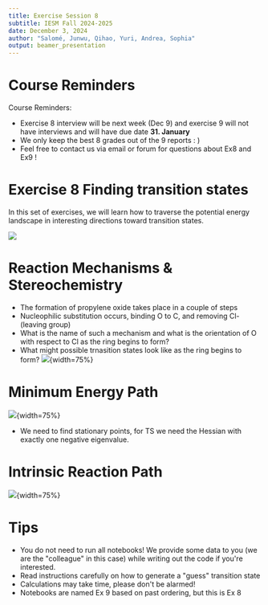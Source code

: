 ```yaml
---
title: Exercise Session 8
subtitle: IESM Fall 2024-2025
date: December 3, 2024
author: "Salomé, Junwu, Qihao, Yuri, Andrea, Sophia" 
output: beamer_presentation
---
```


# Course Reminders

Course Reminders:

* Exercise 8 interview will be next week (Dec 9) and exercise 9 will not have interviews and will have due date **31. January**
* We only keep the best 8 grades out of the 9 reports : )
* Feel free to contact us via email or forum for questions about Ex8 and Ex9 !


# Exercise 8 Finding transition states
In this set of exercises, we will learn how to traverse the potential energy landscape in interesting directions toward transition states.

![](/data/iesm/img_slides/Ex9/learninggoals.png) 

# Reaction Mechanisms & Stereochemistry 
* The formation of propylene oxide takes place in a couple of steps
* Nucleophilic substitution occurs, binding O to C, and removing Cl- (leaving group)
* What is the name of such a mechanism and what is the orientation of O with respect to Cl as the ring begins to form?
* What might possible trnasition states look like as the ring begins to form?
![](/data/iesm/images/reaction_epoxide4.png){width=75%}

# Minimum Energy Path

![](/data/iesm/images/PES_extended.png){width=75%}

* We need to find stationary points, for TS we need the Hessian with exactly one negative eigenvalue. 

# Intrinsic Reaction Path

![](/data/iesm/images/miniumenergypath.png){width=75%}

# Tips
* You do not need to run all notebooks! We provide some data to you (we are the "colleague" in this case) while writing out the code if you're interested.
* Read instructions carefully on how to generate a "guess" transition state
* Calculations may take time, please don't be alarmed!
* Notebooks are named Ex 9 based on past ordering, but this is Ex 8

